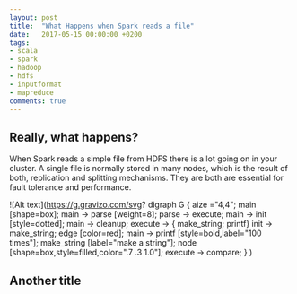 ```yaml
---
layout: post
title:  "What Happens when Spark reads a file"
date:   2017-05-15 00:00:00 +0200
tags:
- scala 
- spark
- hadoop
- hdfs
- inputformat
- mapreduce
comments: true
---
```

## Really, what happens?
 
When Spark reads a simple file from HDFS there is a lot going on in your cluster.
A single file is normally stored in many nodes, which is the result of both, replication and splitting mechanisms.
They are both are essential for fault tolerance and performance.





![Alt text](https://g.gravizo.com/svg?
  digraph G {
    aize ="4,4";
    main [shape=box];
    main -> parse [weight=8];
    parse -> execute;
    main -> init [style=dotted];
    main -> cleanup;
    execute -> { make_string; printf}
    init -> make_string;
    edge [color=red];
    main -> printf [style=bold,label="100 times"];
    make_string [label="make a string"];
    node [shape=box,style=filled,color=".7 .3 1.0"];
    execute -> compare;
  }
)

<!--more-->

## Another title



